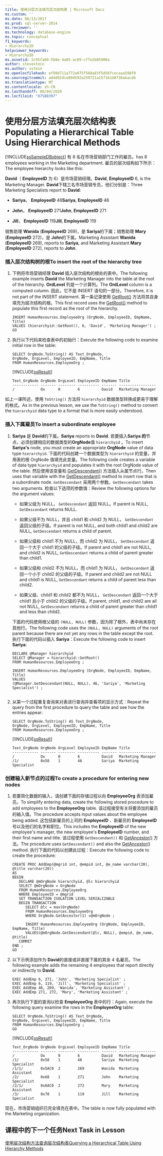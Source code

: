 ```yaml
---
title: 使用分层方法填充层次结构表 | Microsoft Docs
ms.custom: ''
ms.date: 06/13/2017
ms.prod: sql-server-2014
ms.reviewer: ''
ms.technology: database-engine
ms.topic: conceptual
f1_keywords:
- HierarchyID
helpviewer_keywords:
- HierarchyID
ms.assetid: 2c95fa60-5b8e-4a05-ac09-cffe2b05900a
author: stevestein
ms.author: sstein
ms.openlocfilehash: ef99d711a772a075f568a83f5d56fcecaaa598f0
ms.sourcegitcommit: ad4d92dce894592a259721a1571b1d8736abacdb
ms.translationtype: MT
ms.contentlocale: zh-CN
ms.lasthandoff: 08/04/2020
ms.locfileid: "87588397"
---
```

# <a name="populating-a-hierarchical-table-using-hierarchical-methods"></a><span data-ttu-id="8c485-102">使用分层方法填充层次结构表</span><span class="sxs-lookup"><span data-stu-id="8c485-102">Populating a Hierarchical Table Using Hierarchical Methods</span></span>
  [!INCLUDE[ssSampleDBobject](../../includes/sssampledbobject-md.md)] <span data-ttu-id="8c485-103">有 8 名在市场营销部门工作的雇员。</span><span class="sxs-lookup"><span data-stu-id="8c485-103">has 8 employees working in the Marketing department.</span></span> <span data-ttu-id="8c485-104">雇员的层次结构如下所示：</span><span class="sxs-lookup"><span data-stu-id="8c485-104">The employee hierarchy looks like this:</span></span>  
  
 <span data-ttu-id="8c485-105">**David**（ **EmployeeID** 为 6）是市场营销经理。</span><span class="sxs-lookup"><span data-stu-id="8c485-105">**David**, **EmployeeID** 6, is the Marketing Manager.</span></span> <span data-ttu-id="8c485-106">**David**下辖三名市场营销专员，他们分别是：</span><span class="sxs-lookup"><span data-stu-id="8c485-106">Three Marketing Specialists report to **David**:</span></span>  
  
-   <span data-ttu-id="8c485-107">**Sariya**， **EmployeeID** 46</span><span class="sxs-lookup"><span data-stu-id="8c485-107">**Sariya**, **EmployeeID** 46</span></span>  
  
-   <span data-ttu-id="8c485-108">**John**， **EmployeeID** 271</span><span class="sxs-lookup"><span data-stu-id="8c485-108">**John**, **EmployeeID** 271</span></span>  
  
-   <span data-ttu-id="8c485-109">**Jill**， **EmployeeID** 119</span><span class="sxs-lookup"><span data-stu-id="8c485-109">**Jill**, **EmployeeID** 119</span></span>  
  
 <span data-ttu-id="8c485-110">销售助理 **Wanida** (**EmployeeID** 269)，是 **Sariya**的下属；销售助理 **Mary** (**EmployeeID** 272)，是 **John**的下属。</span><span class="sxs-lookup"><span data-stu-id="8c485-110">Marketing Assistant **Wanida** (**EmployeeID** 269), reports to **Sariya**, and Marketing Assistant **Mary** (**EmployeeID** 272), reports to **John**.</span></span>  
  
### <a name="to-insert-the-root-of-the-hierarchy-tree"></a><span data-ttu-id="8c485-111">插入层次结构树的根</span><span class="sxs-lookup"><span data-stu-id="8c485-111">To insert the root of the hierarchy tree</span></span>  
  
1.  <span data-ttu-id="8c485-112">下例将市场营销经理 **David** 插入层次结构的根处的表中。</span><span class="sxs-lookup"><span data-stu-id="8c485-112">The following example inserts **David** the Marketing Manager into the table at the root of the hierarchy.</span></span> <span data-ttu-id="8c485-113">**OrdLevel** 列是一个计算列。</span><span class="sxs-lookup"><span data-stu-id="8c485-113">The **OrdLevel** column is a computed column.</span></span> <span data-ttu-id="8c485-114">因此，它不是 INSERT 语句的一部分。</span><span class="sxs-lookup"><span data-stu-id="8c485-114">Therefore, it is not part of the INSERT statement.</span></span> <span data-ttu-id="8c485-115">第一条记录使用 [GetRoot()](/sql/t-sql/data-types/getroot-database-engine) 方法将其自身填充为层次结构的根。</span><span class="sxs-lookup"><span data-stu-id="8c485-115">This first record uses the [GetRoot()](/sql/t-sql/data-types/getroot-database-engine) method to populate this first record as the root of the hierarchy.</span></span>  
  
    ```  
    INSERT HumanResources.EmployeeOrg (OrgNode, EmployeeID, EmpName, Title)  
    VALUES (hierarchyid::GetRoot(), 6, 'David', 'Marketing Manager') ;  
    GO  
    ```  
  
2.  <span data-ttu-id="8c485-116">执行以下代码来检查表中的初始行：</span><span class="sxs-lookup"><span data-stu-id="8c485-116">Execute the following code to examine initial row in the table:</span></span>  
  
    ```  
    SELECT OrgNode.ToString() AS Text_OrgNode,   
    OrgNode, OrgLevel, EmployeeID, EmpName, Title   
    FROM HumanResources.EmployeeOrg ;  
    ```  
  
     [!INCLUDE[ssResult](../../includes/ssresult-md.md)]  
  
    ```  
    Text_OrgNode OrgNode OrgLevel EmployeeID EmpName Title  
    ------------ ------- -------- ---------- ------- -----------------  
    /            Ox      0        6          David   Marketing Manager  
    ```  
  
 <span data-ttu-id="8c485-117">如上一课所述，使用 `ToString()` 方法将 `hierarchyid` 数据类型转换成更易于理解的格式。</span><span class="sxs-lookup"><span data-stu-id="8c485-117">As in the previous lesson, we use the `ToString()` method to convert the `hierarchyid` data type to a format that is more easily understood.</span></span>  
  
### <a name="to-insert-a-subordinate-employee"></a><span data-ttu-id="8c485-118">插入下属雇员</span><span class="sxs-lookup"><span data-stu-id="8c485-118">To insert a subordinate employee</span></span>  
  
1.  <span data-ttu-id="8c485-119">**Sariya** 是 **David**的下属。</span><span class="sxs-lookup"><span data-stu-id="8c485-119">**Sariya** reports to **David**.</span></span> <span data-ttu-id="8c485-120">若要插入**Sariya 的**节点，必须创建相应的数据类型的**OrgNode**值 `hierarchyid` 。</span><span class="sxs-lookup"><span data-stu-id="8c485-120">To insert **Sariya's** node, you must create an appropriate **OrgNode** value of data type `hierarchyid`.</span></span> <span data-ttu-id="8c485-121">下面的代码创建一个数据类型为 `hierarchyid` 的变量，并用表的根 OrgNode 值填充此变量。</span><span class="sxs-lookup"><span data-stu-id="8c485-121">The following code creates a variable of data type `hierarchyid` and populates it with the root OrgNode value of the table.</span></span> <span data-ttu-id="8c485-122">然后使用该变量和 [GetDescendant()](/sql/t-sql/data-types/getdescendant-database-engine) 方法插入从属节点行。</span><span class="sxs-lookup"><span data-stu-id="8c485-122">Then uses that variable with the [GetDescendant()](/sql/t-sql/data-types/getdescendant-database-engine) method to insert row that is a subordinate node.</span></span> <span data-ttu-id="8c485-123">`GetDescendant` 采用两个参数。</span><span class="sxs-lookup"><span data-stu-id="8c485-123">`GetDescendant` takes two arguments.</span></span> <span data-ttu-id="8c485-124">检查以下选项的参数值：</span><span class="sxs-lookup"><span data-stu-id="8c485-124">Review the following options for the argument values:</span></span>  
  
    -   <span data-ttu-id="8c485-125">如果父级为 NULL， `GetDescendant` 返回 NULL。</span><span class="sxs-lookup"><span data-stu-id="8c485-125">If parent is NULL, `GetDescendant` returns NULL.</span></span>  
  
    -   <span data-ttu-id="8c485-126">如果父级不为 NULL，并且 child1 和 child2 为 NULL， `GetDescendant` 返回父级的子级。</span><span class="sxs-lookup"><span data-stu-id="8c485-126">If parent is not NULL, and both child1 and child2 are NULL, `GetDescendant` returns a child of parent.</span></span>  
  
    -   <span data-ttu-id="8c485-127">如果父级和 child1 不为 NULL，而 child2 为 NULL， `GetDescendant` 返回一个大于 child1 的父级的子级。</span><span class="sxs-lookup"><span data-stu-id="8c485-127">If parent and child1 are not NULL, and child2 is NULL, `GetDescendant` returns a child of parent greater than child1.</span></span>  
  
    -   <span data-ttu-id="8c485-128">如果父级和 child2 不为 NULL，而 child1 为 NULL， `GetDescendant` 返回一个小于 child2 的父级的子级。</span><span class="sxs-lookup"><span data-stu-id="8c485-128">If parent and child2 are not NULL and child1 is NULL, `GetDescendant` returns a child of parent less than child2.</span></span>  
  
    -   <span data-ttu-id="8c485-129">如果父级、child1 和 child2 都不为 NULL， `GetDescendant` 返回一个大于 child1 且小于 child2 的父级的子级。</span><span class="sxs-lookup"><span data-stu-id="8c485-129">If parent, child1, and child2 are all not NULL, `GetDescendant` returns a child of parent greater than child1 and less than child2.</span></span>  
  
     <span data-ttu-id="8c485-130">下面的代码使用根父级的 `(NULL, NULL)` 参数，因为除了根外，表中尚未存在其他行。</span><span class="sxs-lookup"><span data-stu-id="8c485-130">The following code uses the `(NULL, NULL)` arguments of the root parent because there are not yet any rows in the table except the root.</span></span> <span data-ttu-id="8c485-131">执行下面的代码以插入 **Sariya**：</span><span class="sxs-lookup"><span data-stu-id="8c485-131">Execute the following code to insert **Sariya**:</span></span>  
  
    ```  
    DECLARE @Manager hierarchyid   
    SELECT @Manager = hierarchyid::GetRoot()  
    FROM HumanResources.EmployeeOrg ;  
  
    INSERT HumanResources.EmployeeOrg (OrgNode, EmployeeID, EmpName, Title)  
    VALUES  
    (@Manager.GetDescendant(NULL, NULL), 46, 'Sariya', 'Marketing Specialist') ;  
  
    ```  
  
2.  <span data-ttu-id="8c485-132">从第一个过程重复查询来对表进行查询并查看项的显示方式：</span><span class="sxs-lookup"><span data-stu-id="8c485-132">Repeat the query from the first procedure to query the table and see how the entries appear:</span></span>  
  
    ```  
    SELECT OrgNode.ToString() AS Text_OrgNode,   
    OrgNode, OrgLevel, EmployeeID, EmpName, Title   
    FROM HumanResources.EmployeeOrg ;  
    ```  
  
     [!INCLUDE[ssResult](../../includes/ssresult-md.md)]  
  
    ```  
    Text_OrgNode OrgNode OrgLevel EmployeeID EmpName Title  
    ------------ ------- -------- ---------- ------- -----------------  
    /            Ox      0        6          David   Marketing Manager  
    /1/          0x58    1        46         Sariya  Marketing Specialist  
    ```  
  
### <a name="to-create-a-procedure-for-entering-new-nodes"></a><span data-ttu-id="8c485-133">创建输入新节点的过程</span><span class="sxs-lookup"><span data-stu-id="8c485-133">To create a procedure for entering new nodes</span></span>  
  
1.  <span data-ttu-id="8c485-134">若要简化数据的输入，请创建下面的存储过程以向 **EmployeeOrg** 表添加雇员。</span><span class="sxs-lookup"><span data-stu-id="8c485-134">To simplify entering data, create the following stored procedure to add employees to the **EmployeeOrg** table.</span></span> <span data-ttu-id="8c485-135">该过程接受有关将要添加的雇员的输入值。</span><span class="sxs-lookup"><span data-stu-id="8c485-135">The procedure accepts input values about the employee being added.</span></span> <span data-ttu-id="8c485-136">这包括新雇员的上司的 **EmployeeID** 、新雇员的 **EmployeeID** 号以及他们的名字和职位。</span><span class="sxs-lookup"><span data-stu-id="8c485-136">This includes the **EmployeeID** of the new employee's manager, the new employee's **EmployeeID** number, and their first name and title.</span></span> <span data-ttu-id="8c485-137">该过程使用 `GetDescendant()` 和 [GetAncestor()](/sql/t-sql/data-types/getancestor-database-engine) 方法。</span><span class="sxs-lookup"><span data-stu-id="8c485-137">The procedure uses `GetDescendant()` and also the [GetAncestor()](/sql/t-sql/data-types/getancestor-database-engine) method.</span></span> <span data-ttu-id="8c485-138">执行下面的代码以创建此过程：</span><span class="sxs-lookup"><span data-stu-id="8c485-138">Execute the following code to create the procedure:</span></span>  
  
    ```  
    CREATE PROC AddEmp(@mgrid int, @empid int, @e_name varchar(20), @title varchar(20))   
    AS   
    BEGIN  
       DECLARE @mOrgNode hierarchyid, @lc hierarchyid  
       SELECT @mOrgNode = OrgNode   
       FROM HumanResources.EmployeeOrg   
       WHERE EmployeeID = @mgrid  
       SET TRANSACTION ISOLATION LEVEL SERIALIZABLE  
       BEGIN TRANSACTION  
          SELECT @lc = max(OrgNode)   
          FROM HumanResources.EmployeeOrg   
          WHERE OrgNode.GetAncestor(1) =@mOrgNode ;  
  
          INSERT HumanResources.EmployeeOrg (OrgNode, EmployeeID, EmpName, Title)  
          VALUES(@mOrgNode.GetDescendant(@lc, NULL), @empid, @e_name, @title)  
       COMMIT  
    END ;  
    GO  
    ```  
  
2.  <span data-ttu-id="8c485-139">以下示例添加作为 **David**的直接或非直接下属的其余 4 名雇员。</span><span class="sxs-lookup"><span data-stu-id="8c485-139">The following example adds the remaining 4 employees that report directly or indirectly to **David**.</span></span>  
  
    ```  
    EXEC AddEmp 6, 271, 'John', 'Marketing Specialist' ;  
    EXEC AddEmp 6, 119, 'Jill', 'Marketing Specialist' ;  
    EXEC AddEmp 46, 269, 'Wanida', 'Marketing Assistant' ;  
    EXEC AddEmp 271, 272, 'Mary', 'Marketing Assistant' ;  
    ```  
  
3.  <span data-ttu-id="8c485-140">再次执行下面的查询以检查 **EmployeeOrg** 表中的行：</span><span class="sxs-lookup"><span data-stu-id="8c485-140">Again, execute the following query examine the rows in the **EmployeeOrg** table:</span></span>  
  
    ```  
    SELECT OrgNode.ToString() AS Text_OrgNode,   
    OrgNode, OrgLevel, EmployeeID, EmpName, Title   
    FROM HumanResources.EmployeeOrg ;  
    GO  
    ```  
  
     [!INCLUDE[ssResult](../../includes/ssresult-md.md)]  
  
    ```  
    Text_OrgNode OrgNode OrgLevel EmployeeID EmpName Title  
    ------------ ------- -------- ---------- ------- -----------------  
    /            Ox      0        6          David   Marketing Manager  
    /1/          0x58    1        46         Sariya  Marketing Specialist  
    /1/1/        0x5AC0  2        269        Wanida  Marketing Assistant  
    /2/          0x68    1        271        John    Marketing Specialist  
    /2/1/        0x6AC0  2        272        Mary    Marketing Assistant  
    /3/          0x78    1        119        Jill    Marketing Specialist  
    ```  
  
 <span data-ttu-id="8c485-141">现在，市场营销组织已完全填充在表中。</span><span class="sxs-lookup"><span data-stu-id="8c485-141">The table is now fully populated with the Marketing organization.</span></span>  
  
## <a name="next-task-in-lesson"></a><span data-ttu-id="8c485-142">课程中的下一个任务</span><span class="sxs-lookup"><span data-stu-id="8c485-142">Next Task in Lesson</span></span>  
 [<span data-ttu-id="8c485-143">使用层次结构方法查询层次结构表</span><span class="sxs-lookup"><span data-stu-id="8c485-143">Querying a Hierarchical Table Using Hierarchy Methods</span></span>](lesson-2-3-querying-a-hierarchical-table-using-hierarchy-methods.md)  
  
  
